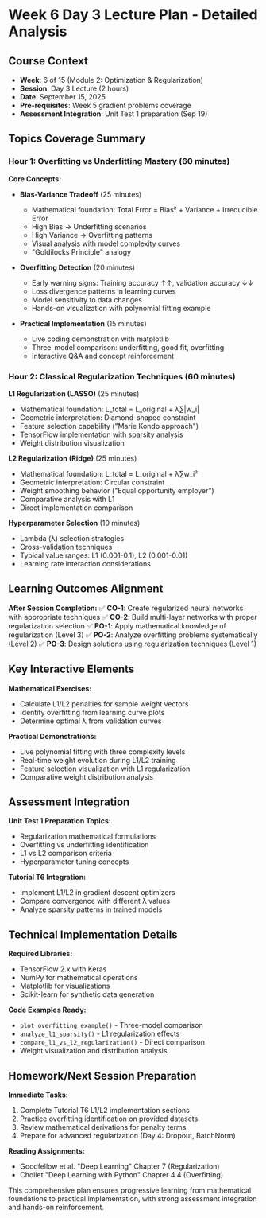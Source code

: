 # Week 6 Day 3 Lecture Plan - Detailed Analysis

## Course Context
- **Week**: 6 of 15 (Module 2: Optimization & Regularization)
- **Session**: Day 3 Lecture (2 hours)
- **Date**: September 15, 2025
- **Pre-requisites**: Week 5 gradient problems coverage
- **Assessment Integration**: Unit Test 1 preparation (Sep 19)

## Topics Coverage Summary

### Hour 1: Overfitting vs Underfitting Mastery (60 minutes)

**Core Concepts:**
- **Bias-Variance Tradeoff** (25 minutes)
  - Mathematical foundation: Total Error = Bias² + Variance + Irreducible Error
  - High Bias → Underfitting scenarios
  - High Variance → Overfitting patterns
  - Visual analysis with model complexity curves
  - "Goldilocks Principle" analogy

- **Overfitting Detection** (20 minutes)
  - Early warning signs: Training accuracy ↑↑, validation accuracy ↓↓
  - Loss divergence patterns in learning curves
  - Model sensitivity to data changes
  - Hands-on visualization with polynomial fitting example

- **Practical Implementation** (15 minutes)
  - Live coding demonstration with matplotlib
  - Three-model comparison: underfitting, good fit, overfitting
  - Interactive Q&A and concept reinforcement

### Hour 2: Classical Regularization Techniques (60 minutes)

**L1 Regularization (LASSO)** (25 minutes)
- Mathematical foundation: L_total = L_original + λ∑|w_i|
- Geometric interpretation: Diamond-shaped constraint
- Feature selection capability ("Marie Kondo approach")
- TensorFlow implementation with sparsity analysis
- Weight distribution visualization

**L2 Regularization (Ridge)** (25 minutes)
- Mathematical foundation: L_total = L_original + λ∑w_i²
- Geometric interpretation: Circular constraint
- Weight smoothing behavior ("Equal opportunity employer")
- Comparative analysis with L1
- Direct implementation comparison

**Hyperparameter Selection** (10 minutes)
- Lambda (λ) selection strategies
- Cross-validation techniques
- Typical value ranges: L1 (0.001-0.1), L2 (0.001-0.01)
- Learning rate interaction considerations

## Learning Outcomes Alignment

**After Session Completion:**
✅ **CO-1**: Create regularized neural networks with appropriate techniques
✅ **CO-2**: Build multi-layer networks with proper regularization selection
✅ **PO-1**: Apply mathematical knowledge of regularization (Level 3)
✅ **PO-2**: Analyze overfitting problems systematically (Level 2)
✅ **PO-3**: Design solutions using regularization techniques (Level 1)

## Key Interactive Elements

**Mathematical Exercises:**
- Calculate L1/L2 penalties for sample weight vectors
- Identify overfitting from learning curve plots
- Determine optimal λ from validation curves

**Practical Demonstrations:**
- Live polynomial fitting with three complexity levels
- Real-time weight evolution during L1/L2 training
- Feature selection visualization with L1 regularization
- Comparative weight distribution analysis

## Assessment Integration

**Unit Test 1 Preparation Topics:**
- Regularization mathematical formulations
- Overfitting vs underfitting identification
- L1 vs L2 comparison criteria
- Hyperparameter tuning concepts

**Tutorial T6 Integration:**
- Implement L1/L2 in gradient descent optimizers
- Compare convergence with different λ values
- Analyze sparsity patterns in trained models

## Technical Implementation Details

**Required Libraries:**
- TensorFlow 2.x with Keras
- NumPy for mathematical operations
- Matplotlib for visualizations
- Scikit-learn for synthetic data generation

**Code Examples Ready:**
- `plot_overfitting_example()` - Three-model comparison
- `analyze_l1_sparsity()` - L1 regularization effects
- `compare_l1_vs_l2_regularization()` - Direct comparison
- Weight visualization and distribution analysis

## Homework/Next Session Preparation

**Immediate Tasks:**
1. Complete Tutorial T6 L1/L2 implementation sections
2. Practice overfitting identification on provided datasets
3. Review mathematical derivations for penalty terms
4. Prepare for advanced regularization (Day 4: Dropout, BatchNorm)

**Reading Assignments:**
- Goodfellow et al. "Deep Learning" Chapter 7 (Regularization)
- Chollet "Deep Learning with Python" Chapter 4.4 (Overfitting)

This comprehensive plan ensures progressive learning from mathematical foundations to practical implementation, with strong assessment integration and hands-on reinforcement.